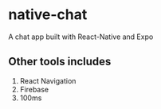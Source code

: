 # native-chat

A chat app built with React-Native and Expo

## Other tools includes

1. React Navigation
2. Firebase
3. 100ms
